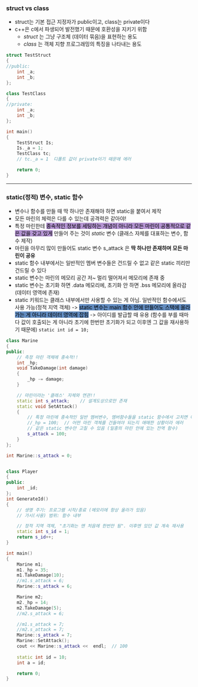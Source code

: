 ### struct vs class
- struct는 기본 접근 지정자가 public이고, class는 private이다
- c++은 c에서 파생되어 발전했기 때문에 호환성을 지키기 위함
	- _struct_ 는 그냥 구조체 (데이터 묶음)을 표현하는 용도
	- _class_ 는 객체 지향 프로그래밍의 특징을 나타내는 용도
```cpp
struct TestStruct
{
//public:
	int _a;
	int _b;
};

class TestClass
{
//private:
	int _a;
	int _b;
};

int main()
{
	TestStruct Is;
	Is._a = 1;
	TestClass tc;
	// tc._a = 1  디폴트 값이 private이기 때문에 에러

	return 0;
}
```


***

### static(정적) 변수, static 함수
- 변수나 함수를 만들 때 딱 하나만 존재해야 하면 static을 붙여서 제작
- 모든 마린의 체력은 다를 수 있는데 공격력은 같아야!
- 특정 마린한테 <mark style="background: #824CB496;">종속적인 정보를 세팅하는 개념이 아니라 모든 마린이 공통적으로 같은 값을 갖고 있게</mark> 만들어 주는 것이 _static_ 변수 (클래스 자체를 대표하는 변수, 함수 제작)
- 마린을 아무리 많이 만들어도 static 변수 s_attack 은 **딱 하나만 존재하며 모든 마린이 공유**
- static 함수 내부에서는 일반적인 멤버 변수들은 건드릴 수 없고 같은 static 끼리만 건드릴 수 있다
- static 변수는 마린의 메모리 공간 저~ 멀리 떨어져서 메모리에 존재 중
- static 변수는 초기화 하면 .data 메모리에, 초기화 안 하면 .bss 메모리에 올라감 (데이터 영역에 존재)
- static 키워드는 클래스 내부에서만 사용할 수 있는 게 아님. 일반적인 함수에서도 사용 가능(정적 지역 객체) -> <mark style="background: #0E4F9FA6;">static 변수는 main 함수 안에 만들어도 스택에 올라가는 게 아니라 데이터 영역에 잡힘</mark> -> 아이디를 발급할 때 유용 (함수를 부를 때마다 값이 호출되는 게 아니라 초기에 한번만 초기화가 되고 이후엔 그 값을 재사용하기 때문에) `static int id = 10;`
```cpp
class Marine
{
public:
	// 측정 마린 객체에 종속적!!
	int _hp;
	void TakeDamage(int damage)
	{
		_hp -= damage;
	}

	// 마린이라는 '클래스' 자체와 연관!!
	static int s_attack;	// 설계도상으로만 존재
	static void SetAttack()
	{
		// 특정 마린에 종속적인 일반 멤버변수, 멤버함수들을 static 함수에서 고치면 에러
		//_hp = 100;  // 어떤 마린 객체를 건들여야 되는지 애매한 상황이라 에러
		// 같은 static 변수만 고칠 수 있음 (일종의 마린 안에 있는 전역 함수)
		s_attack = 100;
	}
};

int Marine::s_attack = 0;


class Player
{
public:
	int _id;
};
int GenerateId()
{
	// 생명 주기: 프로그램 시작/종료 (메모리에 항상 올라가 있음)
	// 가시(사용) 범위: 함수 내부

	// 정적 지역 객체, "초기화는 맨 처음에 한번만 됨". 이후엔 있던 값 계속 재사용
	static int s_id = 1;
	return s_id++;
}

int main()
{
	Marine m1;
	m1._hp = 35;
	m1.TakeDamage(10);
	//m1.s_attack = 6;
	Marine::s_attack = 6;

	Marine m2;
	m2._hp = 14;
	m2.TakeDamage(5);
	//m2.s_attack = 6;

	//m1.s_attack = 7;
	//m2.s_attack = 7;
	Marine::s_attack = 7;
	Marine::SetAttack();
	cout << Marine::s_attack <<  endl;	// 100
	
	static int id = 10;
	int a = id;

	return 0;
}
```
